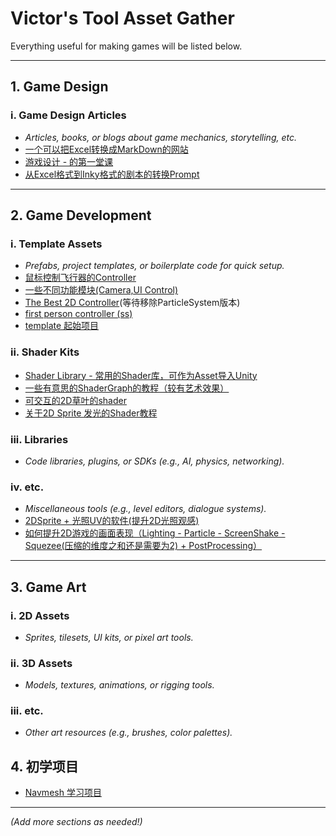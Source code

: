 # Victor's Tool Asset Gather

Everything useful for making games will be listed below.

---

## 1. Game Design
### i. Game Design Articles
- *Articles, books, or blogs about game mechanics, storytelling, etc.*
- [一个可以把Excel转换成MarkDown的网站](https://tableconvert.com/excel-to-markdown)
- [游戏设计 - 的第一堂课](https://medium.com/game-design-fundamentals/the-formal-elements-of-game-design-28c08ac5f57e)
- [从Excel格式到Inky格式的剧本的转换Prompt](https://github.com/Victormaa/Victor-s-Tool-Asset-Gather/blob/main/PromptForLLM_Excel_Script_Convertor)

---

## 2. Game Development
### i. Template Assets
- *Prefabs, project templates, or boilerplate code for quick setup.*
- [鼠标控制飞行器的Controller](https://github.com/brihernandez/MouseFlight)
- [一些不同功能模块(Camera,UI Control)](https://adventurecreator.org/downloads)
- [The Best 2D Controller](https://github.com/Matthew-J-Spencer/Ultimate-2D-Controller/tree/main)(等待移除ParticleSystem版本)
- [first person controller (ss)](https://github.com/Hertzole/gold-player)
- [template 起始项目](https://assetstore.unity.com/publishers/1)
### ii. Shader Kits
- [Shader Library - 常用的Shader库，可作为Asset导入Unity](https://lygia.xyz/)
- [一些有意思的ShaderGraph的教程（较有艺术效果）](https://www.cyanilux.com/)
- [可交互的2D草叶的shader](https://github.com/aarthificial/pixelgraphics)
- [关于2D Sprite 发光的Shader教程](https://www.youtube.com/watch?v=Tm0rRX8GnFk)
### iii. Libraries
- *Code libraries, plugins, or SDKs (e.g., AI, physics, networking).*
### iv. etc.
- *Miscellaneous tools (e.g., level editors, dialogue systems).*
- [2DSprite + 光照UV的软件(提升2D光照观感)](https://lygia.xyz/)
- [如何提升2D游戏的画面表现（Lighting - Particle - ScreenShake - Squezee(压缩的维度之和还是需要为2) + PostProcessing）](https://www.youtube.com/watch?v=pknKu03myC4)

---

## 3. Game Art
### i. 2D Assets
- *Sprites, tilesets, UI kits, or pixel art tools.*
### ii. 3D Assets
- *Models, textures, animations, or rigging tools.*
### iii. etc.
- *Other art resources (e.g., brushes, color palettes).*

## 4. 初学项目
- [Navmesh 学习项目](https://github.com/Brackeys/NavMesh-Tutorial)

---

*(Add more sections as needed!)*
